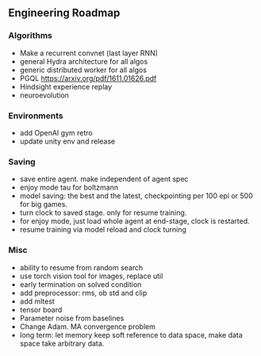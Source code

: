 ## Engineering Roadmap

### Algorithms

- Make a recurrent convnet (last layer RNN)
- general Hydra architecture for all algos
- generic distributed worker for all algos
- PGQL https://arxiv.org/pdf/1611.01626.pdf
- Hindsight experience replay
- neuroevolution

### Environments

- add OpenAI gym retro
- update unity env and release

### Saving

- save entire agent. make independent of agent spec
- enjoy mode tau for boltzmann
- model saving: the best and the latest, checkpointing per 100 epi or 500 for big games.
- turn clock to saved stage. only for resume training.
- for enjoy mode, just load whole agent at end-stage, clock is restarted.
- resume training via model reload and clock turning

### Misc
- ability to resume from random search
- use torch vision tool for images, replace util
- early termination on solved condition
- add preprocessor: rms, ob std and clip
- add mltest
- tensor board
- Parameter noise from baselines
- Change Adam. MA convergence problem
- long term: let memory keep soft reference to data space, make data space take arbitrary data.